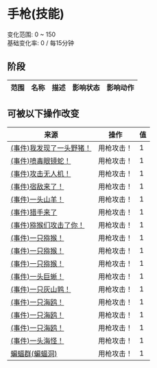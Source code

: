 # 手枪(技能)  
变化范围: 0 ~ 150  
基础变化率: 0 / 每15分钟  
## 阶段  
范围  |  名称  |  描述  |  影响状态  |  影响动作  
----  |  ----  |  ----  |  ----  |  ----  
## 可被以下操作改变  
来源  |  操作  |  值  
----  |  ----  |  ----  
[(事件)我发现了一头野猪！](Event_BoarFight.md)  |  用枪攻击！  |  1  
[(事件)喷毒眼镜蛇！](Event_CobraFight.md)  |  用枪攻击！  |  1  
[(事件)攻击无人机！](Event_DroneFight.md)  |  用枪攻击！  |  1  
[(事件)宿敌来了！](Event_EnemyFight.md)  |  用枪攻击！  |  1  
[(事件)一头山羊！](Event_GoatFight.md)  |  用枪攻击！  |  1  
[(事件)猎手来了](Event_HunterFight.md)  |  用枪攻击！  |  1  
[(事件)猕猴们攻击了你！](Event_MacaqueDenFight.md)  |  用枪攻击！  |  1  
[(事件)一只猕猴！](Event_MacaqueFight.md)  |  用枪攻击！  |  1  
[(事件)一只猕猴！](Event_MacaqueFightRaid.md)  |  用枪攻击！  |  1  
[(事件)一只猕猴！](Event_MacaqueUndeadFight.md)  |  用枪攻击！  |  1  
[(事件)一头巨蜥！](Event_MonitorFight.md)  |  用枪攻击！  |  1  
[(事件)一只灰山鹑！](Event_PartridgeFight.md)  |  用枪攻击！  |  1  
[(事件)一只海鸥！](Event_SeagullFight.md)  |  用枪攻击！  |  1  
[(事件)一只海鸥！](Event_SeagullRaid.md)  |  用枪攻击！  |  1  
[(事件)一只海鸥！](Event_SeagullRaidCrop.md)  |  用枪攻击！  |  1  
[(事件)一头海怪！](Event_SeahoundFight.md)  |  用枪攻击！  |  1  
[蝙蝠群(蝙蝠洞)](BatColony.md)  |  用枪攻击！  |  1  
